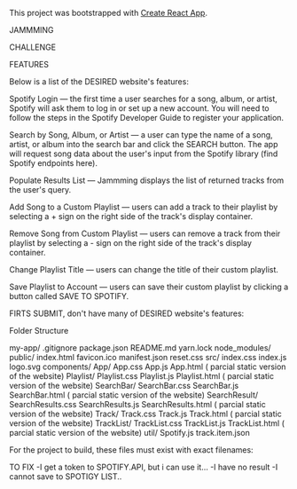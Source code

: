 This project was bootstrapped with [Create React App](https://github.com/facebookincubator/create-react-app).

JAMMMING 

CHALLENGE

FEATURES

Below is a list of the DESIRED website's features:

Spotify Login — the first time a user searches for a song, album, or artist, Spotify will ask them to log in or set up a new account. You will need to follow the steps in the Spotify Developer Guide to register your application.

Search by Song, Album, or Artist — a user can type the name of a song, artist, or album into the search bar and click the SEARCH button. The app will request song data about the user's input from the Spotify library (find Spotify endpoints here).

Populate Results List — Jammming displays the list of returned tracks from the user's query.

Add Song to a Custom Playlist — users can add a track to their playlist by selecting a + sign on the right side of the track's display container.

Remove Song from Custom Playlist — users can remove a track from their playlist by selecting a - sign on the right side of the track's display container.

Change Playlist Title — users can change the title of their custom playlist.

Save Playlist to Account — users can save their custom playlist by clicking a button called SAVE TO SPOTIFY.


FIRTS SUBMIT, don't have many of DESIRED website's features:

Folder Structure



my-app/
  .gitignore
  package.json
  README.md 
  yarn.lock
  node_modules/  
  public/
    index.html
    favicon.ico
    manifest.json
    reset.css
  src/
    index.css
    index.js
    logo.svg
    components/
      App/
        App.css
        App.js
        App.html ( parcial static version of the website)
      Playlist/
        Playlist.css
        Playlist.js
        Playlist.html ( parcial static version of the website)
      SearchBar/
        SearchBar.css
        SearchBar.js
        SearchBar.html ( parcial static version of the website)
      SearchResult/
        SearchResults.css
        SearchResults.js
        SearchResults.html ( parcial static version of the website)
      Track/
        Track.css
        Track.js
        Track.html ( parcial static version of the website)
      TrackList/
        TrackList.css
        TrackList.js
        TrackList.html ( parcial static version of the website)
      util/
        Spotify.js
        track.item.json

    
For the project to build, these files must exist with exact filenames:

TO FIX
  -I get a token to SPOTIFY.API, but i can use it...
  -I have no result 
  -I cannot save to SPOTIGY LIST..